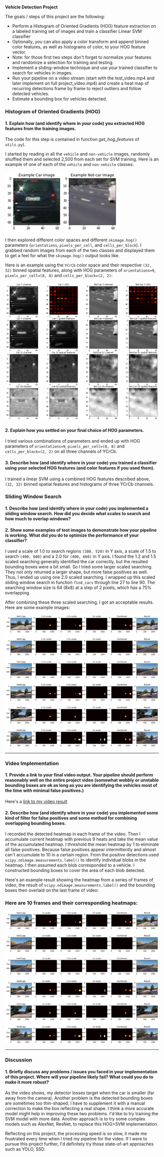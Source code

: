 **Vehicle Detection Project**

The goals / steps of this project are the following:

* Perform a Histogram of Oriented Gradients (HOG) feature extraction on a labeled training set of images and train a classifier Linear SVM classifier
* Optionally, you can also apply a color transform and append binned color features, as well as histograms of color, to your HOG feature vector.
* Note: for those first two steps don't forget to normalize your features and randomize a selection for training and testing.
* Implement a sliding-window technique and use your trained classifier to search for vehicles in images.
* Run your pipeline on a video stream (start with the test_video.mp4 and later implement on full project_video.mp4) and create a heat map of recurring detections frame by frame to reject outliers and follow detected vehicles.
* Estimate a bounding box for vehicles detected.

[//]: # (Image References)
[image1]: ./output_images/car_not_car.png
[image2]: ./output_images/hog_spacial_features.png
[image3]: ./output_images/scaled_sliding_window_search.png
[image4]: ./output_images/bboxes_and_heat.png
[video1]: ./tracked_project_video.mp4


### Histogram of Oriented Gradients (HOG)

#### 1. Explain how (and identify where in your code) you extracted HOG features from the training images.

The code for this step is contained in function *get_hog_features* of `utils.py`).  

I started by reading in all the `vehicle` and `non-vehicle` images, randomly shuffled them and selected 2,500 from each set for SVM training. Here is an example of one of each of the `vehicle` and `non-vehicle` classes:

![alt text][image1]

I then explored different color spaces and different `skimage.hog()` parameters (`orientations`, `pixels_per_cell`, and `cells_per_block`).  I grabbed random images from each of the two classes and displayed them to get a feel for what the `skimage.hog()` output looks like.

Here is an example using the `YCrCb` color space and their respective `(32, 32)` binned spatial features, along with HOG parameters of `orientations=9`, `pixels_per_cell=(8, 8)` and `cells_per_block=(2, 2)`:


![alt text][image2]

#### 2. Explain how you settled on your final choice of HOG parameters.

I tried various combinations of parameters and ended up with HOG parameters of `orientations=9`, `pixels_per_cell=(8, 8)` and `cells_per_block=(2, 2)` on all three channels of YCrCb.

#### 3. Describe how (and identify where in your code) you trained a classifier using your selected HOG features (and color features if you used them).

I trained a linear SVM using a combined HOG features described above, `(32, 32)` binned spatial features and histograms of three YCrCb channels.

### Sliding Window Search

#### 1. Describe how (and identify where in your code) you implemented a sliding window search.  How did you decide what scales to search and how much to overlap windows?
#### 2. Show some examples of test images to demonstrate how your pipeline is working.  What did you do to optimize the performance of your classifier?

I used a scale of 1.0 to search regions `(380, 520)` in Y axis, a scale of 1.5 to search `(400, 600)` and a 2.0 for `(400, 660)` in Y axis. I found the 1.2 and 1.5 scaled searching generally identified the car correctly, but the resulted bounding boxes were a bit small. So I tried some larger scaled searching. They not only returned a larger shape, but more false positives as well. Thus, I ended up using one 2.0 scaled searching. I wrapped up this scaled sliding window search in function `find_cars` through line 27 to line 90. The searching window size is 64 (8x8) at a step of 2 pixels, which has a 75% overlapping.

After combining these three scaled searching, I got an acceptable results. Here are some example images:

![alt text][image3]

---

### Video Implementation

#### 1. Provide a link to your final video output.  Your pipeline should perform reasonably well on the entire project video (somewhat wobbly or unstable bounding boxes are ok as long as you are identifying the vehicles most of the time with minimal false positives.)
Here's a [link to my video result](./tracked_project_video.mp4)


#### 2. Describe how (and identify where in your code) you implemented some kind of filter for false positives and some method for combining overlapping bounding boxes.

I recorded the detected heatmap in each frame of the video. Then I accumulate current heatmap with previous 9 heats and take the mean value of the accumulated heatmap. I threshold the mean heatmap by 1 to eliminate all false positives. Because false positives appear intermittently and almost can't accumulate to 10 in a certain region. From the positive detections used `scipy.ndimage.measurements.label()` to identify individual blobs in the heatmap.  I then assumed each blob corresponded to a vehicle.  I constructed bounding boxes to cover the area of each blob detected.  

Here's an example result showing the heatmap from a series of frames of video, the result of `scipy.ndimage.measurements.label()` and the bounding boxes then overlaid on the last frame of video:

### Here are 10 frames and their corresponding heatmaps:

![alt text][image4]



---

### Discussion

#### 1. Briefly discuss any problems / issues you faced in your implementation of this project.  Where will your pipeline likely fail?  What could you do to make it more robust?

As the video shows, my detector losses target when the car is smaller (far away from the camera). Another problem is the detected bounding boxes are sometimes too thin-shaped, I have to supplement it with a manual correction to make the box reflecting a real shape. I think a more accurate model might help in improving these two problems. I'd like to try training the SVM model with more data. Another approach is to try some complex models such as AlexNet, ResNet, to replace this HOG+SVM implementation.

Reflecting on this project, the processing speed is so slow, it made me frustrated every time when I tried my pipeline for the video. If I were to pursue this project further, I'd definitely try those state-of-art approaches such as YOLO, SSD.
